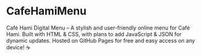 # CafeHamiMenu
Café Hami Digital Menu – A stylish and user-friendly online menu for Café Hami. Built with HTML &amp; CSS, with plans to add JavaScript &amp; JSON for dynamic updates. Hosted on GitHub Pages for free and easy access on any device! ☕
